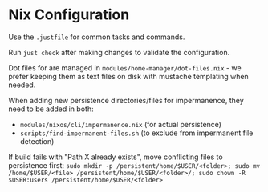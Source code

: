 # Nix Configuration

Use the `.justfile` for common tasks and commands.

Run `just check` after making changes to validate the configuration.

Dot files for are managed in `modules/home-manager/dot-files.nix` - we prefer keeping them as text files on disk with mustache templating when needed.

When adding new persistence directories/files for impermanence, they need to be added in both:
- `modules/nixos/cli/impermanence.nix` (for actual persistence)
- `scripts/find-impermanent-files.sh` (to exclude from impermanent file detection)

If build fails with "Path X already exists", move conflicting files to persistence first:
`sudo mkdir -p /persistent/home/$USER/<folder>; sudo mv /home/$USER/<file> /persistent/home/$USER/<folder>/; sudo chown -R $USER:users /persistent/home/$USER/<folder>`
